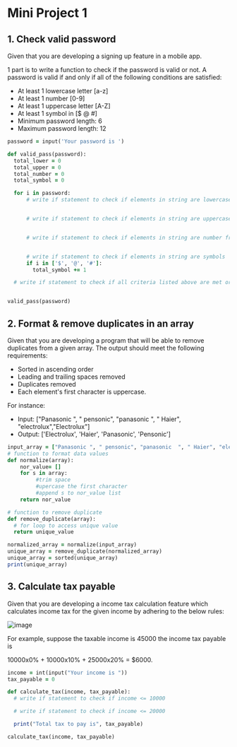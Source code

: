 # Mini Project 1

## 1. Check valid password
Given that you are developing a signing up feature in a mobile app.

1 part is to write a function to check if the password is valid or not. A password is valid if and only if all of the following conditions are satisfied:

- At least 1 lowercase letter [a-z]
- At least 1 number [0-9]
- At least 1 uppercase letter [A-Z]
- At least 1 symbol in [$ @ #]
- Minimum password length: 6
- Maximum password length: 12

```ruby
password = input('Your password is ')

def valid_pass(password):
  total_lower = 0
  total_upper = 0
  total_number = 0
  total_symbol = 0

  for i in password:
      # write if statement to check if elements in string are lowercase or not, if yes, add 1 point to total_lower


      # write if statement to check if elements in string are uppercase or not, if yes, add 1 point to total_upper


      # write if statement to check if elements in string are number from 0 to 9 or not, if yes, add 1 point to total_number


      # write if statement to check if elements in string are symbols '$','@','#', if yes, add 1 point to total_symbol
      if i in ['$', '@', '#']:
        total_symbol += 1

  # write if statement to check if all criteria listed above are met or not, if yes, print "valid password", else print "invalid password"


valid_pass(password)
```

## 2. Format & remove duplicates in an array

Given that you are developing a program that will be able to remove duplicates from a given array. The output should meet the following requirements:

- Sorted in ascending order
- Leading and trailing spaces removed
- Duplicates removed
- Each element's first character is uppercase.

For instance:
- Input: ["Panasonic ", " pensonic", "panasonic ", " Haier", "electrolux","Electrolux"]
- Output: ['Electrolux', 'Haier', 'Panasonic', 'Pensonic']

```ruby
input_array = ["Panasonic ", " pensonic", "panasonic  ", " Haier", "electrolux","Electrolux"]
# function to format data values
def normalize(array):
    nor_value= []
    for s in array:
         #trim space
         #upercase the first character
         #append s to nor_value list
    return nor_value

# function to remove duplicate
def remove_duplicate(array):
  # for loop to access unique value
  return unique_value

normalized_array = normalize(input_array)
unique_array = remove_duplicate(normalized_array)
unique_array = sorted(unique_array)
print(unique_array)
```

## 3. Calculate tax payable

Given that you are developing a income tax calculation feature which calculates income tax for the given income by adhering to the below rules:

![image](https://github.com/user-attachments/assets/dac564ba-98c9-4dc6-8855-75481b993db3)

For example, suppose the taxable income is 45000 the income tax payable is

10000x0% + 10000x10% + 25000x20% = $6000.



```ruby
income = int(input("Your income is "))
tax_payable = 0

def calculate_tax(income, tax_payable):
  # write if statement to check if income <= 10000

  # write if statement to check if income <= 20000

  print("Total tax to pay is", tax_payable)

calculate_tax(income, tax_payable)
```
